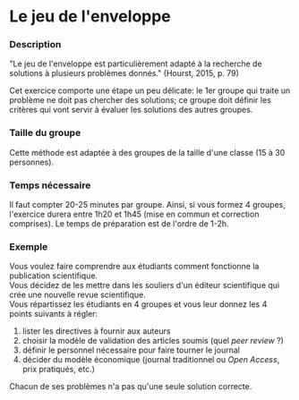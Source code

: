 # Le jeu de l'enveloppe

### Description

"Le jeu de l'enveloppe est particulièrement adapté à la recherche de solutions à plusieurs problèmes donnés." (Hourst, 2015, p. 79)

Cet exercice comporte une étape un peu délicate: le 1er groupe qui traite un problème ne doit pas chercher des solutions; ce groupe doit définir les critères qui vont servir à évaluer les solutions des autres groupes.

### Taille du groupe

Cette méthode est adaptée à des groupes de la taille d'une classe (15 à 30 personnes).

### Temps nécessaire

Il faut compter 20-25 minutes par groupe. Ainsi, si vous formez 4 groupes, l'exercice durera entre 1h20 et 1h45 (mise en commun et correction comprises). Le temps de préparation est de l'ordre de 1-2h.

### Exemple

Vous voulez faire comprendre aux étudiants comment fonctionne la publication scientifique.   
Vous décidez de les mettre dans les souliers d'un éditeur scientifique qui crée une nouvelle revue scientifique.   
Vous répartissez les étudiants en 4 groupes et vous leur donnez les 4 points suivants à régler:

1. lister les directives à fournir aux auteurs
2. choisir la modèle de validation des articles soumis (quel *peer review* ?)
3. définir le personnel nécessaire pour faire tourner le journal
4. décider du modèle économique (journal traditionnel ou *Open Access*, prix pratiqués, etc.)

Chacun de ses problèmes n'a pas qu'une seule solution correcte.
